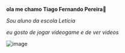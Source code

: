 **ola me chamo Tiago Fernando Pereira**👋

_Sou aluno da escola Letícia_

_eu gosto de jogar videogame e de ver videos_


![image](https://github.com/user-attachments/assets/f08d11a1-d958-456d-a47d-c80d5746160a)




